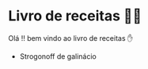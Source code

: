 # Livro de receitas :man_cook:

Olá !! bem vindo ao livro de receitas :hand:

- Strogonoff de galinácio

